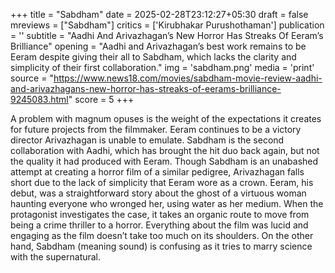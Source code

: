 +++
title = "Sabdham"
date = 2025-02-28T23:12:27+05:30
draft = false
mreviews = ["Sabdham"]
critics = ['Kirubhakar Purushothaman']
publication = ''
subtitle = "Aadhi And Arivazhagan’s New Horror Has Streaks Of Eeram’s Brilliance"
opening = "Aadhi and Arivazhagan’s best work remains to be Eeram despite giving their all to Sabdham, which lacks the clarity and simplicity of their first collaboration."
img = 'sabdham.png'
media = 'print'
source = "https://www.news18.com/movies/sabdham-movie-review-aadhi-and-arivazhagans-new-horror-has-streaks-of-eerams-brilliance-9245083.html"
score = 5
+++

A problem with magnum opuses is the weight of the expectations it creates for future projects from the filmmaker. Eeram continues to be a victory director Arivazhagan is unable to emulate. Sabdham is the second collaboration with Aadhi, which has brought the hit duo back again, but not the quality it had produced with Eeram. Though Sabdham is an unabashed attempt at creating a horror film of a similar pedigree, Arivazhagan falls short due to the lack of simplicity that Eeram wore as a crown. Eeram, his debut, was a straightforward story about the ghost of a virtuous woman haunting everyone who wronged her, using water as her medium. When the protagonist investigates the case, it takes an organic route to move from being a crime thriller to a horror. Everything about the film was lucid and engaging as the film doesn’t take too much on its shoulders. On the other hand, Sabdham (meaning sound) is confusing as it tries to marry science with the supernatural.
